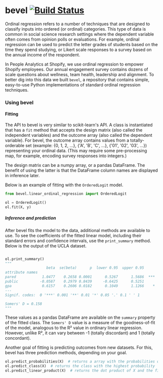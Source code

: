 # bevel [![Build Status](https://circleci.com/gh/Shopify/bevel.png?circle-token=d62dea911238d39ddf73543d75fed28268d2f043)](https://circleci.com/gh/Shopify/bevel)


Ordinal regression refers to a number of techniques that are designed to classify inputs into ordered (or ordinal) categories. This type of data is common in social science research settings where the dependent variable often comes from opinion polls or evaluations. For example, ordinal regression can be used to predict the letter grades of students based on the time they spend studying, or Likert scale responses to a survey based on the annual income of the respondent.

In People Analytics at Shopify, we use ordinal regression to empower Shopify employees. Our annual engagement survey contains dozens of scale questions about wellness, team health, leadership and alignment. To better dig into this data we built `bevel`, a repository that contains simple, easy-to-use Python implementations of standard ordinal regression techniques.

### Using bevel

#### Fitting

The API to bevel is very similar to scikit-learn's API. A class is instantiated that has a `fit` method that accepts the design matrix (also called the independent variables) and the outcome array (also called the dependent variable). For bevel, the outcome array contains values from a totally-orderable set (example: {0, 1, 2, ...}, {'A', 'B', 'C', ...}, {'01', '02', '03', ...}) representing your ordinal data. (This may require some pre-processing map, for example, encoding survey responses into integers.)

The design matrix can be a numpy array, or a pandas DataFrame. The benefit of using the latter is that the DataFrame column names are displayed in inference later.  

Below is an example of fitting with the `OrderedLogit` model. 

```python
from bevel.linear_ordinal_regression import OrderedLogit

ol = OrderedLogit()
ol.fit(X, y)
```


##### Inference and prediction

After bevel fits the model to the data, additional methods are available to use. To see the coefficients of the fitted linear model, including their standard errors and confidence intervals, use the `print_summary` method. Below is the output of the UCLA dataset. 

```python

ol.print_summary()
"""
                   beta  se(beta)      p  lower 0.95  upper 0.95
attribute names
pared            1.0477    0.2658 0.0001      0.5267      1.5686  ***
public          -0.0587    0.2979 0.8439     -0.6425      0.5251
gpa              0.6157    0.2606 0.0182      0.1049      1.1266    *
---
Signif. codes:  0 '***' 0.001 '**' 0.01 '*' 0.05 '.' 0.1 ' ' 1

Somers' D = 0.158
"""
```

These values as a pandas DataFrame are available on the `summary` property of the fitted class. The `Somers' D` value is a measure of the goodness-of-fit of the model, analogous to the R&#178; value in ordinary linear regression. However, unlike R&#178;, it can vary between -1 (totally discordant) and 1 (totally concordant). 

Another goal of fitting is predicting outcomes from new datasets. For this, bevel has three prediction methods, depending on your goal.


```python
ol.predict_probabilities(X)  # returns a array with the probabilities of being in each class.
ol.predict_class(X)  # returns the class with the highest probability
ol.predict_linear_product(X)  # returns the dot product of X and the fitted coefficients
```

